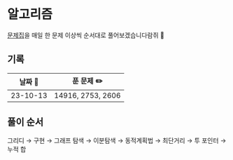 # 알고리즘

<a href='https://github.com/tony9402/baekjoon/tree/main#%EA%B0%81-%EC%95%8C%EA%B3%A0%EB%A6%AC%EC%A6%98-%EB%AC%B8%EC%A0%9C%EC%A7%91'>문제집</a>을 매일 한 문제 이상씩 순서대로 풀어보겠습니다람쥐 🐹

## 기록

| 날짜 📅  |    푼 문제 ✏️     |
| :------: | :---------------: |
| 23-10-13 | 14916, 2753, 2606 |

## 풀이 순서

그리디
→ 구현
→ 그래프 탐색
→ 이분탐색
→ 동적계획법
→ 최단거리
→ 투 포인터
→ 누적 합
